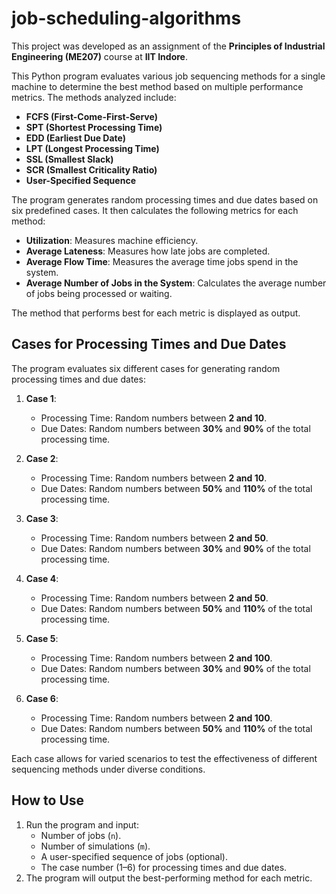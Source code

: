 # job-scheduling-algorithms

This project was developed as an assignment of the **Principles of Industrial Engineering (ME207)** course at **IIT Indore**.

This Python program evaluates various job sequencing methods for a single machine to determine the best method based on multiple performance metrics. The methods analyzed include:
- **FCFS (First-Come-First-Serve)**
- **SPT (Shortest Processing Time)**
- **EDD (Earliest Due Date)**
- **LPT (Longest Processing Time)**
- **SSL (Smallest Slack)**
- **SCR (Smallest Criticality Ratio)**
- **User-Specified Sequence**

The program generates random processing times and due dates based on six predefined cases. It then calculates the following metrics for each method:
- **Utilization**: Measures machine efficiency.
- **Average Lateness**: Measures how late jobs are completed.
- **Average Flow Time**: Measures the average time jobs spend in the system.
- **Average Number of Jobs in the System**: Calculates the average number of jobs being processed or waiting.

The method that performs best for each metric is displayed as output.
## Cases for Processing Times and Due Dates

The program evaluates six different cases for generating random processing times and due dates:

1. **Case 1**:
   - Processing Time: Random numbers between **2 and 10**.
   - Due Dates: Random numbers between **30%** and **90%** of the total processing time.

2. **Case 2**:
   - Processing Time: Random numbers between **2 and 10**.
   - Due Dates: Random numbers between **50%** and **110%** of the total processing time.

3. **Case 3**:
   - Processing Time: Random numbers between **2 and 50**.
   - Due Dates: Random numbers between **30%** and **90%** of the total processing time.

4. **Case 4**:
   - Processing Time: Random numbers between **2 and 50**.
   - Due Dates: Random numbers between **50%** and **110%** of the total processing time.

5. **Case 5**:
   - Processing Time: Random numbers between **2 and 100**.
   - Due Dates: Random numbers between **30%** and **90%** of the total processing time.

6. **Case 6**:
   - Processing Time: Random numbers between **2 and 100**.
   - Due Dates: Random numbers between **50%** and **110%** of the total processing time.

Each case allows for varied scenarios to test the effectiveness of different sequencing methods under diverse conditions.

## How to Use
1. Run the program and input:
   - Number of jobs (`n`).
   - Number of simulations (`m`).
   - A user-specified sequence of jobs (optional).
   - The case number (1–6) for processing times and due dates.
2. The program will output the best-performing method for each metric.
